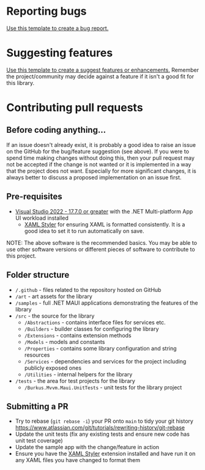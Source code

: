# Reporting bugs
[Use this template to create a bug report.](https://github.com/BurkusCat/Burkus.Mvvm.Maui/issues/new?assignees=&labels=bug&projects=&template=bug_report.md&title=%5BBug%5D+)

# Suggesting features
[Use this template to create a suggest features or enhancements.](https://github.com/BurkusCat/Burkus.Mvvm.Maui/issues/new?assignees=&labels=enhancement&projects=&template=feature_request.md&title=%5BFeature%5D+) Remember the project/community may decide against a feature if it isn't a good fit for this library.

# Contributing pull requests
## Before coding anything...
If an issue doesn't already exist, it is probably a good idea to raise an issue on the GitHub for the bug/feature suggestion (see above). If you were to spend time making changes without doing this, then your pull request may not be accepted if the change is not wanted or it is implemented in a way that the project does not want. Especially for more significant changes, it is always better to discuss a proposed implementation on an issue first.

## Pre-requisites
- [Visual Studio 2022 - 17.7.0 or greater](https://visualstudio.microsoft.com/vs/community/) with the .NET Multi-platform App UI workload installed
  - [XAML Styler](https://marketplace.visualstudio.com/items?itemName=TeamXavalon.XAMLStyler2022) for ensuring XAML is formatted consistently. It is a good idea to set it to run automatically on save.

NOTE: The above software is the recommended basics. You may be able to use other software versions or different pieces of software to contribute to this project.

## Folder structure

- `/.github` - files related to the repository hosted on GitHub
- `/art` - art assets for the library
- `/samples` - full .NET MAUI applications demonstrating the features of the library
- `/src` - the source for the library
  - `/Abstractions` - contains interface files for services etc.
  - `/Builders` - builder classes for configuring the library
  - `/Extensions` - contains extension methods
  - `/Models` - models and constants
  - `/Properties` - contains some library configuration and string resources
  - `/Services` - dependencies and services for the project including publicly exposed ones
  - `/Utilities` - internal helpers for the library
- `/tests` - the area for test projects for the library
  - `/Burkus.Mvvm.Maui.UnitTests` - unit tests for the library project

## Submitting a PR
- Try to rebase (`git rebase -i`) your PR onto `main` to tidy your git history https://www.atlassian.com/git/tutorials/rewriting-history/git-rebase
- Update the unit tests (fix any existing tests and ensure new code has unit test coverage)
- Update the sample app with the change/feature in action
- Ensure you have the [XAML Styler](https://marketplace.visualstudio.com/items?itemName=TeamXavalon.XAMLStyler2022) extension installed and have run it on any XAML files you have changed to format them